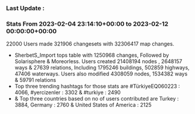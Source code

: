 ### Last Update :

### Stats From 2023-02-04 23:14:10+00:00 to 2023-02-12 00:00:00+00:00

22000 Users made 321906 changesets with 32306417 map changes.
- SherbetS_Import tops table with 1250968 changes, Followed by Solarisphere & Moreorless. Users created 21408194 nodes , 2648157 ways & 27639 relations, Including 1795246 buildings, 502859 highways, 47406 waterways. Users also modified 4308059 nodes, 1534382 ways & 59791 relations
- Top three trending hashtags for those stats are #TürkiyeEQ060223 : 4066, #yercizenler : 3302 & #turkiye : 2490
-  & Top three countries based on no of users contributed are Turkey : 3884, Germany : 2760 & United States of America : 2125
